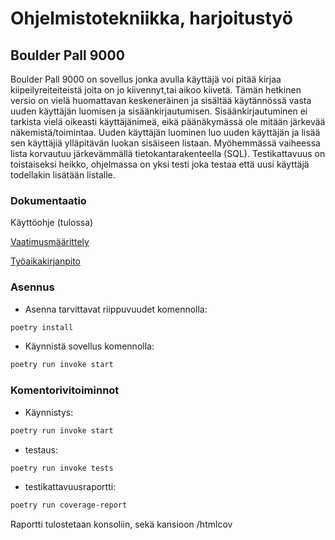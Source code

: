# Ohjelmistotekniikka, harjoitustyö

## Boulder Pall 9000
Boulder Pall 9000 on sovellus jonka avulla käyttäjä voi pitää kirjaa kiipeilyreiteiteistä joita on jo kiivennyt,tai aikoo kiivetä.
Tämän hetkinen versio on vielä huomattavan keskeneräinen ja sisältää käytännössä vasta uuden käyttäjän luomisen ja sisäänkirjautumisen.
Sisäänkirjautuminen ei tarkista vielä oikeasti käyttäjänimeä, eikä päänäkymässä ole mitään järkevää näkemistä/toimintaa. Uuden käyttäjän luominen luo uuden käyttäjän ja lisää sen käyttäjiä ylläpitävän luokan sisäiseen listaan. Myöhemmässä vaiheessa lista korvautuu järkevämmällä tietokantarakenteella (SQL). Testikattavuus on toistaiseksi heikko, ohjelmassa on yksi testi joka testaa että uusi käyttäjä todellakin lisätään listalle.

### Dokumentaatio

Käyttöohje (tulossa)

[Vaatimusmäärittely](https://github.com/Jiisala/ot_harjoitustyo/tree/main/Dokumentaatio/vaatimusmaarittely.md)

[Työaikakirjanpito](https://github.com/Jiisala/ot_harjoitustyo/blob/main/Dokumentaatio/tuntikirjanpito.md)

### Asennus

- Asenna tarvittavat riippuvuudet komennolla:
```bash
poetry install
```
- Käynnistä sovellus komennolla:
```bash
poetry run invoke start
```
### Komentorivitoiminnot

- Käynnistys:
```bash
poetry run invoke start
```
- testaus:
```bash
poetry run invoke tests
```
- testikattavuusraportti:
```bash
poetry run coverage-report
```
Raportti tulostetaan konsoliin, sekä kansioon /htmlcov 
